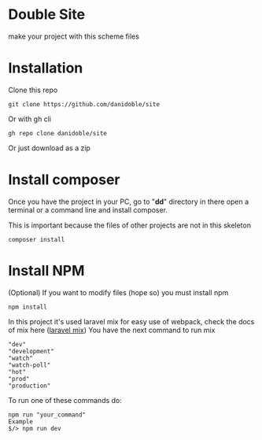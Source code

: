 # Double Site

make your project with this scheme files

# Installation

Clone this repo

```
git clone https://github.com/danidoble/site
```

Or with gh cli

```
gh repo clone danidoble/site 
```

Or just download as a zip

# Install composer

Once you have the project in your PC, go to "<b>dd</b>" directory in there open a terminal or a command line and install
composer.

This is important because the files of other projects are not in this skeleton

```
composer install
```

# Install NPM

(Optional) If you want to modify files (hope so) you must install npm

```
npm install
```

In this project it's used laravel mix for easy use of webpack, check the docs of mix here
([laravel mix](https://laravel-mix.com/docs/))
You have the next command to run mix

```
"dev"
"development"
"watch"
"watch-poll"
"hot"
"prod"
"production"
```

To run one of these commands do:

```
npm run "your_command"
Example
$/> npm run dev
```
